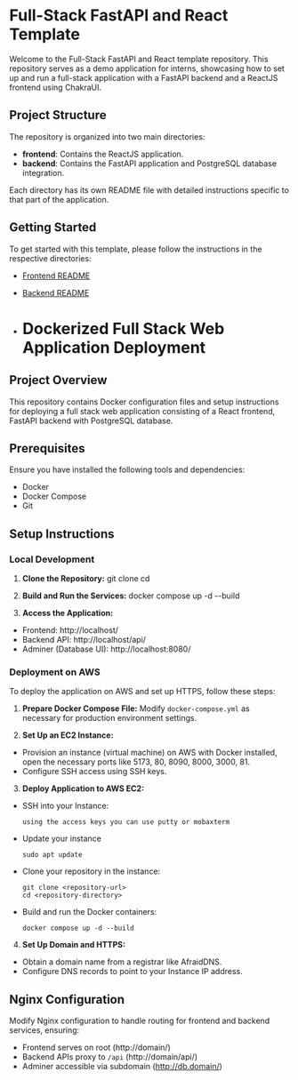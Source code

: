 # Full-Stack FastAPI and React Template

Welcome to the Full-Stack FastAPI and React template repository. This repository serves as a demo application for interns, showcasing how to set up and run a full-stack application with a FastAPI backend and a ReactJS frontend using ChakraUI.

## Project Structure

The repository is organized into two main directories:

- **frontend**: Contains the ReactJS application.
- **backend**: Contains the FastAPI application and PostgreSQL database integration.

Each directory has its own README file with detailed instructions specific to that part of the application.

## Getting Started

To get started with this template, please follow the instructions in the respective directories:

- [Frontend README](./frontend/README.md)
- [Backend README](./backend/README.md)

- # Dockerized Full Stack Web Application Deployment

## Project Overview

This repository contains Docker configuration files and setup instructions for deploying a full stack web application consisting of a React frontend, FastAPI backend with PostgreSQL database.

## Prerequisites

Ensure you have installed the following tools and dependencies:

- Docker
- Docker Compose
- Git

## Setup Instructions

### Local Development

1. **Clone the Repository:**
   git clone <forked-repository-url>
   cd <repository-directory>

2. **Build and Run the Services:**
   docker compose up -d --build

3. **Access the Application:**

- Frontend: http://localhost/
- Backend API: http://localhost/api/
- Adminer (Database UI): http://localhost:8080/

### Deployment on AWS

To deploy the application on AWS and set up HTTPS, follow these steps:

1. **Prepare Docker Compose File:**
   Modify `docker-compose.yml` as necessary for production environment settings.

2. **Set Up an EC2 Instance:**

- Provision an instance (virtual machine) on AWS with Docker installed, open the necessary ports like 5173, 80, 8090, 8000, 3000, 81.
- Configure SSH access using SSH keys.

3. **Deploy Application to AWS EC2:**

- SSH into your Instance:
  ```
  using the access keys you can use putty or mobaxterm
- Update your instance
   ```
  sudo apt update
  ``` 
- Clone your repository in the instance:
  ```
  git clone <repository-url>
  cd <repository-directory>
  ```
- Build and run the Docker containers:
  ```
  docker compose up -d --build

4. **Set Up Domain and HTTPS:**

- Obtain a domain name from a registrar like AfraidDNS.
- Configure DNS records to point to your Instance IP address.

## Nginx Configuration

Modify Nginx configuration to handle routing for frontend and backend services, ensuring:

- Frontend serves on root (http://domain/)
- Backend APIs proxy to `/api` (http://domain/api/)
- Adminer accessible via subdomain (http://db.domain/)
